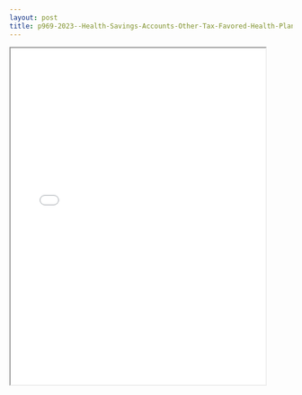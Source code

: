 ```yaml
---
layout: post
title: p969-2023--Health-Savings-Accounts-Other-Tax-Favored-Health-Plans
---
```


<div class="pdf-container">
<iframe src="/ea/_pdf-2-md/p969-2023--Health-Savings-Accounts-Other-Tax-Favored-Health-Plans.pdf" height="600" width="90%" allowFullScreen="true"></iframe>
</div>

